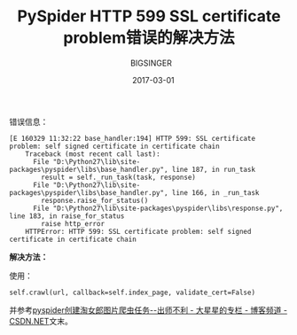 ﻿---
layout:     post
title:      PySpider HTTP 599 SSL certificate problem错误的解决方法
date:     2017-03-01
author:   BIGSINGER
catalog: true
tags: 
    - Python
---

错误信息：
```
[E 160329 11:32:22 base_handler:194] HTTP 599: SSL certificate problem: self signed certificate in certificate chain
    Traceback (most recent call last):
      File "D:\Python27\lib\site-packages\pyspider\libs\base_handler.py", line 187, in run_task
        result = self._run_task(task, response)
      File "D:\Python27\lib\site-packages\pyspider\libs\base_handler.py", line 166, in _run_task
        response.raise_for_status()
      File "D:\Python27\lib\site-packages\pyspider\libs\response.py", line 183, in raise_for_status
        raise http_error
    HTTPError: HTTP 599: SSL certificate problem: self signed certificate in certificate chain
```

**解决方法：**

使用：
```
self.crawl(url, callback=self.index_page, validate_cert=False)
```
并参考[pyspider创建淘女郎图片爬虫任务\-\-出师不利 \- 大星星的专栏 \- 博客频道 \- CSDN\.NET](http://blog.csdn.net/asmcvc/article/details/51016485)文末。